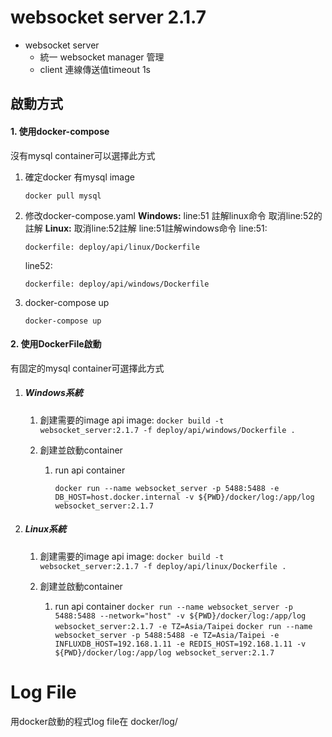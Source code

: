 # websocket server 2.1.7

* websocket server
  * 統一 websocket manager 管理
  * client 連線傳送值timeout 1s

## 啟動方式

#### 1. 使用docker-compose

沒有mysql container可以選擇此方式

1. 確定docker 有mysql image

   `docker pull mysql`
2. 修改docker-compose.yaml
   **Windows:** line:51 註解linux命令 取消line:52的註解
   **Linux:** 取消line:52註解 line:51註解windows命令
   line:51:

   ```
   dockerfile: deploy/api/linux/Dockerfile
   ```

   line52:

   ```
   dockerfile: deploy/api/windows/Dockerfile
   ```
3. docker-compose up

   `docker-compose up`

#### 2. 使用DockerFile啟動

有固定的mysql container可選擇此方式

1. ##### Windows系統

   1. 創建需要的image
      api image:
      `docker build -t websocket_server:2.1.7 -f deploy/api/windows/Dockerfile .`
   2. 創建並啟動container

      1. run api container

         `docker run --name websocket_server -p 5488:5488 -e DB_HOST=host.docker.internal -v ${PWD}/docker/log:/app/log websocket_server:2.1.7`
2. ##### Linux系統

   1. 創建需要的image
      api image:
      `docker build -t websocket_server:2.1.7 -f deploy/api/linux/Dockerfile .`

   2. 創建並啟動container

      1. run api container
         `docker run --name websocket_server -p 5488:5488 --network="host" -v ${PWD}/docker/log:/app/log websocket_server:2.1.7 -e TZ=Asia/Taipei`
         `docker run --name websocket_server -p 5488:5488 -e TZ=Asia/Taipei -e INFLUXDB_HOST=192.168.1.11 -e REDIS_HOST=192.168.1.11 -v ${PWD}/docker/log:/app/log websocket_server:2.1.7`

# Log File

用docker啟動的程式log file在  docker/log/
